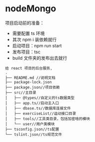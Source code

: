 # nodeMongo

项目启动前的准备：

-   需要配置 ts 环境
-   其次 npm i 装依赖就行
-   启动项目：npm run start
-   发布项目：tsc
-   build 文件夹的发布出去就行

```
给 react 项目的后台服务,
.
├── README.md //说明文档
├── package-lock.json
├── package.json//项目依赖
├── src//主目录
│   ├── @types//自定义的ts数据类型
│   ├── app.ts//启动主入口
│   ├── dbase.ts//数据库连接文件
│   ├── exerciseList//运动接口目录
│   ├── tools//工具类目录，包括加密啥的模块
│   └── user//用户类模块
├── tsconfig.json//ts配置
└── tslint.json//ts规范文件

```
